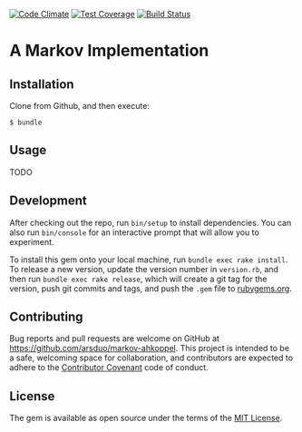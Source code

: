 [![Code Climate](https://codeclimate.com/github/arsduo/markov-ahkoppel/badges/gpa.svg)](https://codeclimate.com/github/arsduo/markov-ahkoppel)
[![Test Coverage](https://codeclimate.com/github/arsduo/markov-ahkoppel/badges/coverage.svg)](https://codeclimate.com/github/arsduo/markov-ahkoppel/coverage)
[![Build Status](https://travis-ci.org/arsduo/markov-ahkoppel.svg?branch=markov-v1)](https://travis-ci.org/arsduo/markov-ahkoppel)

# A Markov Implementation

## Installation

Clone from Github, and then execute:

    $ bundle

## Usage

TODO

## Development

After checking out the repo, run `bin/setup` to install dependencies. You can also run `bin/console` for an interactive prompt that will allow you to experiment.

To install this gem onto your local machine, run `bundle exec rake install`. To release a new version, update the version number in `version.rb`, and then run `bundle exec rake release`, which will create a git tag for the version, push git commits and tags, and push the `.gem` file to [rubygems.org](https://rubygems.org).

## Contributing

Bug reports and pull requests are welcome on GitHub at https://github.com/arsduo/markov-ahkoppel. This project is intended to be a safe, welcoming space for collaboration, and contributors are expected to adhere to the [Contributor Covenant](contributor-covenant.org) code of conduct.

## License

The gem is available as open source under the terms of the [MIT License](http://opensource.org/licenses/MIT).

